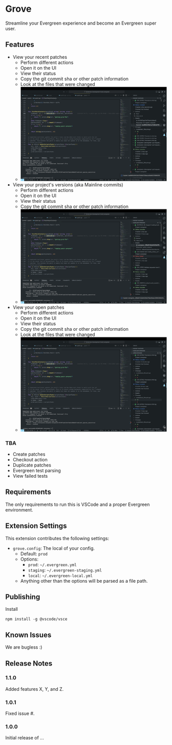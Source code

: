 # Grove

Streamline your Evergreen experience and become an Evergreen super user.

## Features

-   View your recent patches
    -   Perform different actions
    -   Open it on the UI
    -   View their status
    -   Copy the git commit sha or other patch information
    -   Look at the files that were changed
    -   ![Recent Patches](media/features/recent_patches.png)
-   View your project's versions (aka Mainline commits)
    -   Perform different actions
    -   Open it on the UI
    -   View their status
    -   Copy the git commit sha or other patch information
    -   ![Project Versions](media/features/mainline_versions.png)
-   View your open patches
    -   Perform different actions
    -   Open it on the UI
    -   View their status
    -   Copy the git commit sha or other patch information
    -   Look at the files that were changed
    -   ![Open Patches](media/features/open_patches.png)

### TBA

-   Create patches
-   Checkout action
-   Duplicate patches
-   Evergreen test parsing
-   View failed tests

## Requirements

The only requirements to run this is VSCode and a proper Evergreen environment.

## Extension Settings

This extension contributes the following settings:

-   `grove.config`: The local of your config.
    -   Default: `prod`
    -   Options:
        -   `prod`: `~/.evergreen.yml`
        -   `staging`: `~/.evergreen-staging.yml`
        -   `local`: `~/.evergreen-local.yml`
    -   Anything other than the options will be parsed as a file path.

## Publishing

Install

```
npm install -g @vscode/vsce
```

## Known Issues

We are bugless :)

## Release Notes

### 1.1.0

Added features X, Y, and Z.

### 1.0.1

Fixed issue #.

### 1.0.0

Initial release of ...
